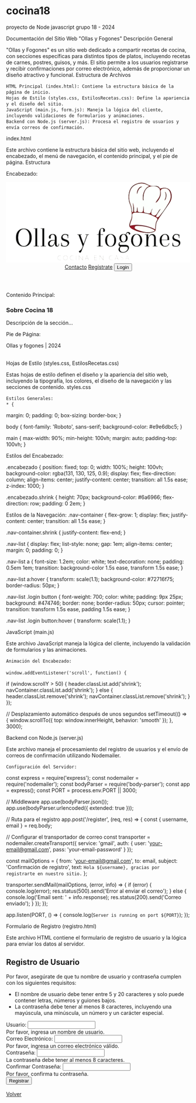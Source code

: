# cocina18
proyecto de Node javascript grupo 18 - 2024

Documentación del Sitio Web "Ollas y Fogones"
Descripción General

"Ollas y Fogones" es un sitio web dedicado a compartir recetas de cocina, con secciones específicas para distintos tipos de platos, incluyendo recetas de carnes, postres, guisos, y más. El sitio permite a los usuarios registrarse y recibir confirmaciones por correo electrónico, además de proporcionar un diseño atractivo y funcional.
Estructura de Archivos

    HTML Principal (index.html): Contiene la estructura básica de la página de inicio.
    Hojas de Estilo (styles.css, EstilosRecetas.css): Define la apariencia y el diseño del sitio.
    JavaScript (main.js, form.js): Maneja la lógica del cliente, incluyendo validaciones de formularios y animaciones.
    Backend con Node.js (server.js): Procesa el registro de usuarios y envía correos de confirmación.

index.html

Este archivo contiene la estructura básica del sitio web, incluyendo el encabezado, el menú de navegación, el contenido principal, y el pie de página.
Estructura

Encabezado:
<header class="encabezado">
  <div class="logo">
    <a href="./index.html"><img src="./img/Logo.png" alt="olla_fogones"></a>
  </div>
  <nav class="nav-list">
    <a href="contactsform.html">Contacto</a>
    <a href="registro.html">Regístrate</a>
    <a class="login" href="login.html"><button>Login</button></a>
  </nav>
</header>

Contenido Principal:
<main>
  <div class="main-image"></div>
  <div class="item1">
    <article>
      <h3>Sobre Cocina 18</h3>
      <p>Descripción de la sección...</p>
    </article>
  </div>
  <!-- Otras secciones de contenido -->
</main>

Pie de Página:
<div class="footer1">
  Ollas y fogones | 2024
  <br><br>
  <a class="icon" href="https://www.tweeter.com" target="_blank">
    <i class="fa fa-twitter" aria-hidden="true"></i>
  </a>
  <a class="icon" href="https://www.instagram.com" target="_blank">
    <i class="fa fa-instagram" aria-hidden="true"></i>
  </a>
  <a class="icon" href="https://www.facebook.com" target="_blank">
    <i class="fa-brands fa-facebook" aria-hidden="true"></i>
  </a>
  <a class="icon" href="https://www.whatsapp.com" target="_blank">
    <i class="fa-brands fa-whatsapp" aria-hidden="true"></i>
  </a>
</div>

Hojas de Estilo (styles.css, EstilosRecetas.css)

Estas hojas de estilo definen el diseño y la apariencia del sitio web, incluyendo la tipografía, los colores, el diseño de la navegación y las secciones de contenido.
styles.css

    Estilos Generales:
    * {
  margin: 0;
  padding: 0;
  box-sizing: border-box;
}

body {
  font-family: 'Roboto', sans-serif;
  background-color: #e9e6dbc5;
}

main {
  max-width: 90%;
  min-height: 100vh;
  margin: auto;
  padding-top: 100vh;
}

Estilos del Encabezado:

.encabezado {
  position: fixed;
  top: 0;
  width: 100%;
  height: 100vh;
  background-color: rgba(131, 130, 125, 0.9);
  display: flex;
  flex-direction: column;
  align-items: center;
  justify-content: center;
  transition: all 1.5s ease;
  z-index: 1000;
}

.encabezado.shrink {
  height: 70px;
  background-color: #6a6966;
  flex-direction: row;
  padding: 0 2em;
}

Estilos de la Navegación:
.nav-container {
  flex-grow: 1;
  display: flex;
  justify-content: center;
  transition: all 1.5s ease;
}

.nav-container.shrink {
  justify-content: flex-end;
}

.nav-list {
  display: flex;
  list-style: none;
  gap: 1em;
  align-items: center;
  margin: 0;
  padding: 0;
}

.nav-list a {
  font-size: 1.2em;
  color: white;
  text-decoration: none;
  padding: 0.5em 1em;
  transition: background-color 1.5s ease, transform 1.5s ease;
}

.nav-list a:hover {
  transform: scale(1.1);
  background-color: #72716f75;
  border-radius: 50px;
}

.nav-list .login button {
  font-weight: 700;
  color: white;
  padding: 9px 25px;
  background: #474746;
  border: none;
  border-radius: 50px;
  cursor: pointer;
  transition: transform 1.5s ease, padding 1.5s ease;
}

.nav-list .login button:hover {
  transform: scale(1.1);
}

JavaScript (main.js)

Este archivo JavaScript maneja la lógica del cliente, incluyendo la validación de formularios y las animaciones.

    Animación del Encabezado:
    
    window.addEventListener('scroll', function() {
  if (window.scrollY > 50) {
    header.classList.add('shrink');
    navContainer.classList.add('shrink');
  } else {
    header.classList.remove('shrink');
    navContainer.classList.remove('shrink');
  }
});

// Desplazamiento automático después de unos segundos
setTimeout(() => {
  window.scrollTo({ top: window.innerHeight, behavior: 'smooth' });
}, 3000);

Backend con Node.js (server.js)

Este archivo maneja el procesamiento del registro de usuarios y el envío de correos de confirmación utilizando Nodemailer.

    Configuración del Servidor:
    
const express = require('express');
const nodemailer = require('nodemailer');
const bodyParser = require('body-parser');
const app = express();
const PORT = process.env.PORT || 3000;

// Middleware
app.use(bodyParser.json());
app.use(bodyParser.urlencoded({ extended: true }));

// Ruta para el registro
app.post('/register', (req, res) => {
  const { username, email } = req.body;

  // Configurar el transportador de correo
  const transporter = nodemailer.createTransport({
    service: 'gmail',
    auth: {
      user: 'your-email@gmail.com',
      pass: 'your-email-password'
    }
  });

  const mailOptions = {
    from: 'your-email@gmail.com',
    to: email,
    subject: 'Confirmación de registro',
    text: `Hola ${username}, gracias por registrarte en nuestro sitio.`
  };

  transporter.sendMail(mailOptions, (error, info) => {
    if (error) {
      console.log(error);
      res.status(500).send('Error al enviar el correo');
    } else {
      console.log('Email sent: ' + info.response);
      res.status(200).send('Correo enviado');
    }
  });
});

app.listen(PORT, () => {
  console.log(`Server is running on port ${PORT}`);
});


Formulario de Registro (registro.html)

Este archivo HTML contiene el formulario de registro de usuario y la lógica para enviar los datos al servidor.

<!DOCTYPE html>
<html lang="es">
<head>
  <meta charset="UTF-8">
  <title>Registro</title>
  <link rel="stylesheet" href="../cocina18/CSS/styles.css">
  <link rel="stylesheet" href="https://stackpath.bootstrapcdn.com/bootstrap/4.3.1/css/bootstrap.min.css">  

  <!-- Bootstrap JavaScript -->
  <script src="https://code.jquery.com/jquery-3.3.1.slim.min.js"></script>
  <script src="https://cdnjs.cloudflare.com/ajax/libs/popper.js/1.14.7/umd/popper.min.js"></script>
  <script src="https://stackpath.bootstrapcdn.com/bootstrap/4.3.1/js/bootstrap.min.js"></script>
  
  <!-- Enlace a tu JavaScript personalizado -->
  <script src="../cocina18/Js/main.js"></script>
</head>
<body>
  <div class="container mt-5">
    <h2>Registro de Usuario</h2>
    <p>Por favor, asegúrate de que tu nombre de usuario y contraseña cumplen con los siguientes requisitos:</p>
    <ul>
      <li>El nombre de usuario debe tener entre 5 y 20 caracteres y solo puede contener letras, números y guiones bajos.</li>
      <li>La contraseña debe tener al menos 8 caracteres, incluyendo una mayúscula, una minúscula, un número y un carácter especial.</li>
    </ul>
    <form id="registroForm" class="needs-validation" novalidate>
      <div class="form-group">
        <label for="username">Usuario:</label>
        <input type="text" class="form-control" name="username" id="username" required>
        <div class="invalid-feedback">
          Por favor, ingresa un nombre de usuario.
        </div>
      </div>
      <div class="form-group">
        <label for="email">Correo Electrónico:</label>
        <input type="email" class="form-control" name="email" id="email" required>
        <div class="invalid-feedback">
          Por favor, ingresa un correo electrónico válido.
        </div>
      </div>
      <div class="form-group">
        <label for="password">Contraseña:</label>
        <input type="password" class="form-control" name="password" id="password" required minlength="8">
        <div class="invalid-feedback">
          La contraseña debe tener al menos 8 caracteres.
        </div>
      </div>
      <div class="form-group">
        <label for="confirm_password">Confirmar Contraseña:</label>
        <input type="password" class="form-control" name="confirm_password" id="confirm_password" required minlength="8">
        <div class="invalid-feedback">
          Por favor, confirma tu contraseña.
        </div>
      </div>
      <button type="submit" class="btn btn-primary">Registrar</button>
      <br><br>
      <a href="index.html">Volver</a>
    </form>
  </div>

  <script>
    document.getElementById('registroForm').addEventListener('submit', function(event) {
      event.preventDefault();
      const formData = new FormData(this);
      const data = Object.fromEntries(formData.entries());

      fetch('http://localhost:3000/register', {
        method: 'POST',
        headers: {
          'Content-Type': 'application/json'
        },
        body: JSON.stringify(data)
      })
      .then(response => response.text())
      .then(result => {
        alert(result);
      })
      .catch(error => {
        console.error('Error:', error);
      });
    });
  </script>
</body>
</html>



